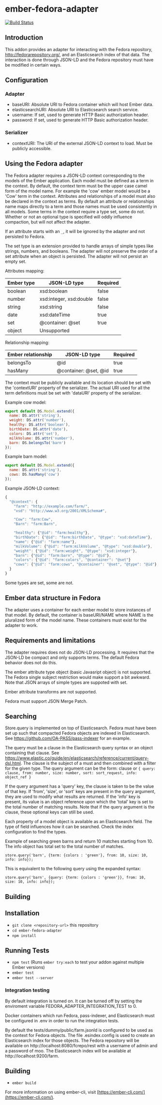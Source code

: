 # ember-fedora-adapter

[![Build Status](https://travis-ci.org/OA-PASS/ember-fedora-adapter.png?branch=master)](https://travis-ci.org/OA-PASS/ember-fedora-adapter)

## Introduction

This addon provides an adapter for interacting with the Fedora repository, http://fedorarepository.org/, and an Elasticsearch index of that data. The interaction is done through JSON-LD and the Fedora repository must have be modified in certain ways.

## Configuration

### Adapter

* baseURI: Absolute URI to Fedora container which will host Ember data.
* elasticsearchURI: Absolute URI to Elasticsearch search service.
* username: If set, used to generate HTTP Basic authorization header.
* password: If set, used to generate HTTP Basic authorization header.

### Serializer

* contextURI: The URI of the external JSON-LD context to load. Must be publicly accessible.

## Using the Fedora adapter

The Fedora adapter requires a JSON-LD context corresponding to the models of the Ember application.
Each model must be defined as a term in the context. By default, the context term must be the upper case camel form of the model name.
For example the 'cow' ember model would be a 'Cow' term in the context. Attributes and relationships of a model must also be declared
in the context as terms. By default an attribute or relationships name maps directly to a term and those names
must be used consistently in all models. Some terms in the context require a type set, some do not. Whether or not an optional type is specified will
oddly influence compaction, but will not affect the adapter.

If an attribute starts with an `_`, it will be ignored by the adapter and not persisted to Fedora.

The set type is an extension provided to handle arrays of simple types like strings, numbers, and booleans.
The adapter will not preserve the order of a set attribute when an object is persisted. The adapter will
not persist an empty set.

Attributes mapping:

| Ember type | JSON-LD type            | Required |
| -----------| ----------------------- | -------- |
| boolean    | xsd:boolean             | false    |
| number     | xsd:integer, xsd:double | false    |
| string     | xsd:string              | false    |
| date       | xsd:dateTime            | true     |
| set        | @container: @set        | true     |
| object     | Unsupported             |          |

Relationship mapping:

| Ember relationship | JSON-LD type           | Required |
| ------------------ | ------------           | -------- |
| belongsTo          | @id                    | true     |
| hasMany            | @container: @set, @id  | true     |


The context must be publicly available and its location should be set with the 'contextURI' property of the serializer. The actual URI used for all the
term definitions must be set with 'dataURI' property of the serializer.

Example cow model:
```javascript
export default DS.Model.extend({
  name: DS.attr('string'),
  weight: DS.attr('number'),
  healthy: DS.attr('boolean'),
  birthDate: DS.attr('date'),
  colors: DS.attr('set'),
  milkVolume: DS.attr('number'),
  barn: DS.belongsTo('barn')
});
```

Example barn model:
```javascript
export default DS.Model.extend({
  name: DS.attr('string'),
  cows: DS.hasMany('cow')
});

```

Example JSON-LD context:
```javascript
{
  "@context": {
    "farm": "http://example.com/farm/",
    "xsd": "http://www.w3.org/2001/XMLSchema#",

    "Cow": "farm:Cow",
    "Barn": "farm:Barn",

    "healthy": {"@id": "farm:healthy"},
    "birthDate": {"@id": "farm:birthDate", "@type": "xsd:dateTime"},
    "name": {"@id": "farm:name"},
    "milkVolume": {"@id": "farm:milkVolume", "@type": "xsd:double"},
    "weight": {"@id": "farm:weight", "@type": "xsd:integer"},
    "barn": {"@id": "farm:barn", "@type": "@id"},
    "colors": {"@id": "farm:colors", "@container": "@set"}
    "cows": {"@id": "farm:cows", "@container": "@set", "@type": "@id"}
  }
}

```

Some types are set, some are not.

## Ember data structure in Fedora

The adapter uses a container for each ember model to store instances of that model.
By default, the container is baseURI/NAME where NAME is the pluralized form of the model name.
These containers must exist for the adapter to work.

## Requirements and limitations

The adapter requires does not do JSON-LD processing. It requires that the JSON-LD be compact
and only supports terms. The default Fedora behavior does not do this.

The ember attribute type object (basic Javasript object) is not supported. The Fedora single
subject restriction would make support a bit awkward. Note that JSON arrays of simple types
are suppoted with set.

Ember attribute transforms are not supported.

Fedora must support JSON Merge Patch.

## Searching

Store.query is implemented on top of Elasticsearch. Fedora must have been set up such
that compacted Fedora objects are indexed in Elasticsearch. See https://github.com/OA-PASS/pass-indexer
for an example.

The query must be a clause in the Elasticsearch query syntax or an object containing that clause.
See https://www.elastic.co/guide/en/elasticsearch/reference/current/query-dsl.html. The clause
is the subject of a must and then combined with a filter for the given type.
The query argument can be the form: clause or
    ```
    {
      query: clause,
      from: number,
      size: number,
      sort: sort_request,
      info: object_ref
    }
    ```

If the query argument has a 'query' key, the clause is taken
to be the value of that key. If 'from', 'size', or 'sort' keys are present in the
query argument, they are used to modify what results are returned. If the
'info' key is present, its value is an object reference upon which the 'total'
key is set to the total number of matching results. Note that if the query
argument is the clause, these optional keys can still be used.

Each property of a model object is available as an Elasticsearch field. The type of
field influences how it can be searched. Check the index configuration to find the types.

Example of searching green barns and return 10 matches starting from 10.
The info object has total set to the total number of matches.

```
store.query('barn', {term: {colors : 'green'}, from: 10, size: 10, info: info});
```

This is equivalent to the following query using the expanded syntax:

```
store.query('barn', {query: {term: {colors : 'green'}}, from: 10, size: 10, info: info});
```

## Building

## Installation

* `git clone <repository-url>` this repository
* `cd ember-fedora-adapter`
* `npm install`


## Running Tests

* `npm test` (Runs `ember try:each` to test your addon against multiple Ember versions)
* `ember test`
* `ember test --server`

### Integration testing

By default integration is turned on. It can be turned off by setting the enviroment variable FEDORA_ADAPTER_INTEGRATION_TEST to 0.

Docker containers which run Fedora, pass-indexer, and Elasticsearch must be configured in .env in order to run the integration tests.

By default the tests/dummy/public/farm.jsonld is configured to be used as the context for Fedora objects.
The file .esindex.config is used to create an Elasticsearch index for those objects.
The Fedora repository will be available on http://localhost:8080/fcrepo/rest with a username of admin and a password of moo.
The Elasticsearch index will be available at http://localhost:9200/farm.

## Building

* `ember build`

For more information on using ember-cli, visit [https://ember-cli.com/](https://ember-cli.com/).
